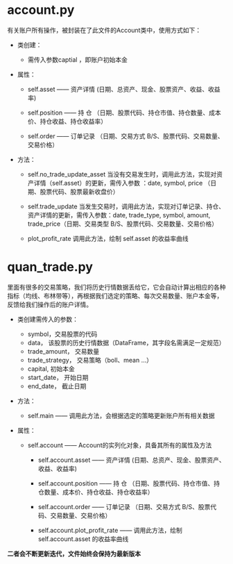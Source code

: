 # account.py
有关账户所有操作，被封装在了此文件的Account类中，使用方式如下：

+ 类创建：

  - 需传入参数captial ，即账户初始本金

+ 属性：
  - self.asset    —— 资产详情 (日期、总资产、现金、股票资产、收益、收益率)

  - self.position —— 持   仓 （日期、股票代码、持仓市值、持仓数量、成本价、持仓收益、持仓收益率）

  - self.order    —— 订单记录 （日期、交易方式 B/S、股票代码、交易数量、交易价格）

+ 方法：
  - self.no_trade_update_asset
当没有交易发生时，调用此方法，实现对资产详情（self.asset）的更新，需传入参数 ：date, symbol, price （日期、股票代码、股票最新收盘价）

  - self.trade_update
当发生交易时，调用此方法，实现对订单记录、持仓、资产详情的更新，需传入参数：date, trade_type, symbol, amount, trade_price（日期、交易类型 B/S、股票代码、交易数量、交易价格）

  - plot_profit_rate
调用此方法，绘制 self.asset 的收益率曲线


# quan_trade.py
里面有很多的交易策略，我们将历史行情数据丢给它，它会自动计算出相应的各种指标（均线、布林带等），再根据我们选定的策略、每次交易数量、账户本金等，反馈给我们操作后的账户详情。

+ 类创建需传入的参数：
  - symbol，交易股票的代码
  - data， 该股票的历史行情数据（DataFrame，其字段名需满足一定规范）
  - trade_amount， 交易数量
  - trade_strategy， 交易策略（boll、mean ...）
  - capital, 初始本金
  - start_date， 开始日期
  - end_date， 截止日期

+ 方法：
  - self.main ——  调用此方法，会根据选定的策略更新账户所有相关数据

+ 属性：
    + self.account  —— Account的实列化对象，具备其所有的属性及方法
  
      - self.account.asset    —— 资产详情 (日期、总资产、现金、股票资产、收益、收益率)

      - self.account.position —— 持   仓 （日期、股票代码、持仓市值、持仓数量、成本价、持仓收益、持仓收益率）

      - self.account.order    —— 订单记录 （日期、交易方式 B/S、股票代码、交易数量、交易价格）
      
      - self.account.plot_profit_rate  —— 调用此方法，绘制 self.account.asset 的收益率曲线


**二者会不断更新迭代，文件始终会保持为最新版本**
